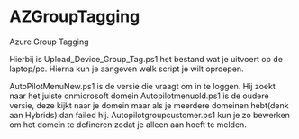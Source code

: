 # AZGroupTagging
Azure Group Tagging

Hierbij is Upload_Device_Group_Tag.ps1 het bestand wat je uitvoert op de laptop/pc. Hierna kun je aangeven welk script je wilt oproepen.

AutoPilotMenuNew.ps1 is de versie die vraagt om in te loggen. Hij zoekt naar het juiste onmicrosoft domein
Autopilotmenuold.ps1 is de oudere versie, deze kijkt naar je domein maar als je meerdere domeinen hebt(denk aan Hybrids) dan failed hij.
Autopilotgroupcustomer.ps1 kun je zo bewerken om het domein te defineren zodat je alleen aan hoeft te melden.
